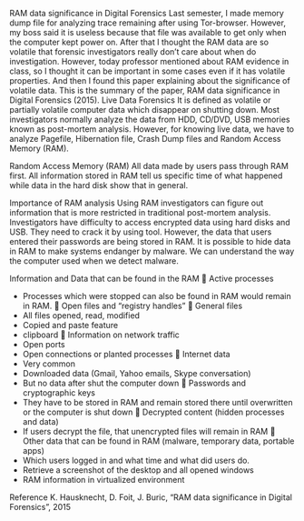 RAM data significance in Digital Forensics
Last semester, I made memory dump file for analyzing trace remaining after using Tor-browser. However, my boss said it is useless because that file was available to get only when the computer kept power on. After that I thought the RAM data are so volatile that forensic investigators really don’t care about when do investigation. However, today professor mentioned about RAM evidence in class, so I thought it can be important in some cases even if it has volatile properties. And then I found this paper explaining about the significance of volatile data. 
This is the summary of the paper, RAM data significance in Digital Forensics (2015).
Live Data Forensics
It is defined as volatile or partially volatile computer data which disappear on shutting down. Most investigators normally analyze the data from HDD, CD/DVD, USB memories known as post-mortem analysis. However, for knowing live data, we have to analyze Pagefile, Hibernation file, Crash Dump files and Random Access Memory (RAM). 

Random Access Memory (RAM)
All data made by users pass through RAM first. All information stored in RAM tell us specific time of what happened while data in the hard disk show that in general.

Importance of RAM analysis
Using RAM investigators can figure out information that is more restricted in traditional post-mortem analysis. Investigators have difficulty to access encrypted data using hard disks and USB. They need to crack it by using tool. However, the data that users entered their passwords are being stored in RAM. It is possible to hide data in RAM to make systems endanger by malware. We can understand the way the computer used when we detect malware. 

Information and Data that can be found in the RAM
	Active processes
-	Processes which were stopped can also be found in RAM would remain in RAM.
	Open files and “registry handles”
	General files
-	All files opened, read, modified
-	Copied and paste feature
-	clipboard
	Information on network traffic
-	Open ports
-	Open connections or planted processes
	Internet data
-	Very common
-	Downloaded data (Gmail, Yahoo emails, Skype conversation)
-	But no data after shut the computer down
	Passwords and cryptographic keys
-	They have to be stored in RAM and remain stored there until overwritten or the computer is shut down
	Decrypted content (hidden processes and data)
-	If users decrypt the file, that unencrypted files will remain in RAM
	Other data that can be found in RAM (malware, temporary data, portable apps)
-	Which users logged in and what time and what did users do.
-	Retrieve a screenshot of the desktop and all opened windows
-	RAM information in virtualized environment

Reference
K. Hausknecht, D. Foit, J. Buric, “RAM data significance in Digital Forensics”, 2015
